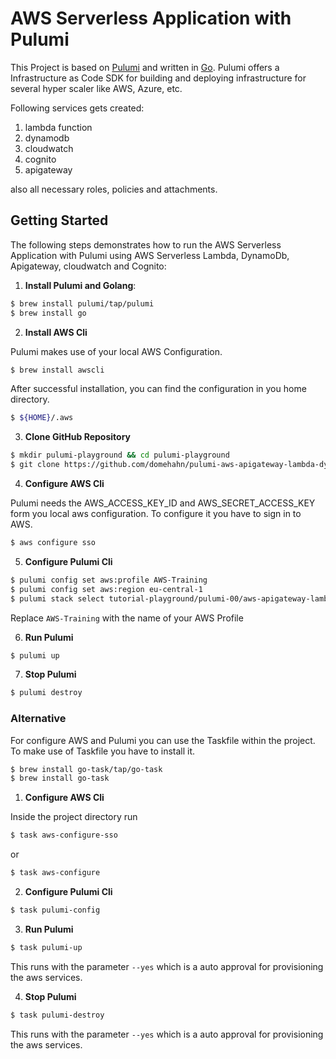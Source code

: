 # AWS Serverless Application with Pulumi
This Project is based on [Pulumi](https://github.com/pulumi/pulumi/tree/master) and written in [Go](https://go.dev/). 
Pulumi offers a Infrastructure as Code SDK for building and deploying infrastructure for several hyper scaler like AWS, 
Azure, etc.

Following services gets created:
1. lambda function
2. dynamodb
5. cloudwatch
6. cognito
7. apigateway

also all necessary roles, policies and attachments.

## Getting Started
The following steps demonstrates how to run the AWS Serverless Application with Pulumi using AWS Serverless Lambda, 
DynamoDb, Apigateway, cloudwatch and Cognito:

1. **Install Pulumi and Golang**:
```bash
$ brew install pulumi/tap/pulumi
$ brew install go
```

2. **Install AWS Cli**

Pulumi makes use of your local AWS Configuration.
```bash
$ brew install awscli
```
After successful installation, you can find the configuration in you home directory.
```bash
$ ${HOME}/.aws
```

3. **Clone GitHub Repository**
```bash
$ mkdir pulumi-playground && cd pulumi-playground
$ git clone https://github.com/domehahn/pulumi-aws-apigateway-lambda-dynamodb.git
```

4. **Configure AWS Cli**

Pulumi needs the AWS_ACCESS_KEY_ID and AWS_SECRET_ACCESS_KEY form you local aws configuration. To configure it you have 
to sign in to AWS.
```bash
$ aws configure sso
```

5. **Configure Pulumi Cli**
```bash
$ pulumi config set aws:profile AWS-Training
$ pulumi config set aws:region eu-central-1
$ pulumi stack select tutorial-playground/pulumi-00/aws-apigateway-lambda-dynamodb
```
Replace `AWS-Training` with the name of your AWS Profile

6. **Run Pulumi**
```bash
$ pulumi up
```

7. **Stop Pulumi**
```bash
$ pulumi destroy
```

### Alternative
For configure AWS and Pulumi you can use the Taskfile within the project. To make use of Taskfile you have to install it.
```bash
$ brew install go-task/tap/go-task
$ brew install go-task
```

1. **Configure AWS Cli**

Inside the project directory run
```bash
$ task aws-configure-sso 
```
or
```bash
$ task aws-configure
```

2. **Configure Pulumi Cli**
```bash
$ task pulumi-config
```

3. **Run Pulumi**
```bash
$ task pulumi-up
```
This runs with the parameter `--yes` which is a auto approval for provisioning the aws services.

4. **Stop Pulumi**
```bash
$ task pulumi-destroy
```
This runs with the parameter `--yes` which is a auto approval for provisioning the aws services.